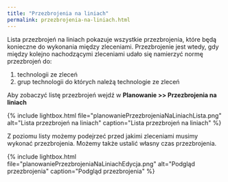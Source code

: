 ```yaml
---
title: "Przezbrojenia na liniach"
permalink: przezbrojenia-na-liniach.html
---
```

Lista przezbrojeń na liniach pokazuje wszystkie przezbrojenia, które będą konieczne do wykonania między zleceniami. Przezbrojenie jest wtedy, gdy między kolejno nachodzącymi zleceniami udało się namierzyć normę przezbrojeń do:

1. technologii ze zleceń
2. grup technologii do których należą technologie ze zleceń

Aby zobaczyć listę przezbrojeń wejdź w **Planowanie >> Przezbrojenia na liniach**

{% include lightbox.html file="planowaniePrzezbrojeniaNaLiniachLista.png" alt="Lista przezbrojeń na liniach" caption="Lista przezbrojeń na liniach" %}  

Z poziomu listy możemy podejrzeć przed jakimi zleceniami musimy wykonać przezbrojenia. Możemy także ustalić własny czas przezbrojenia. 

{% include lightbox.html file="planowaniePrzezbrojeniaNaLiniachEdycja.png" alt="Podgląd przezbrojenia" caption="Podgląd przezbrojenia" %}  
